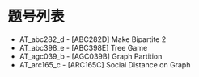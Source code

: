 # 题号列表

- AT_abc282_d - [ABC282D] Make Bipartite 2
- AT_abc398_e - [ABC398E] Tree Game
- AT_agc039_b - [AGC039B] Graph Partition
- AT_arc165_c - [ARC165C] Social Distance on Graph
